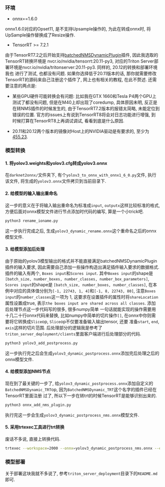 ### 环境
- onnx==1.6.0

onnx1.6.0对应的Opset11, 是不支持Upsample操作的, 为此在转成onnx时, 将UpSample操作替换成了Resize操作.

- TensorRT >= 7.2.1

由于TensorRT7.2之后开始支持[batchedNMSDynamicPlugin](https://github.com/NVIDIA/TensorRT/tree/master/plugin)插件, 因此我选取的TensorRT转换环境是
nvcr.io/nvidia/tensorrt:20.11-py3, 对应的Triton Server部署环境是nvcr.io/nvidia/tritonserver:20.11-py3. 同样的, 20.12的转换和部署环境我也
进行了测试, 也都没有问题. 如果你选择低于20.11版本的话, 那你就需要修改TensorRT的源码来自己注册这个插件了, 网上也有相关的教程, 在此不赘述. 还需要注意的两点是:
    
- 某些GPU硬件可能转换会有问题: 比如我在GTX 1660和Tesla P4两个GPU上测试了都没有问题, 但是在M40上却出现了coredump, 具体原因未明, 反正是在转NMS插件的时候发生的,
由于TensorRT7.2版本的报错太简略, 未能定位到错误的位置. 官方的issues上有说到TensorRT8将会对日志功能进行增强, 到时候打算在TensorRT8上再调试调试, 看看到底是什么原因.
    
- 20.11和20.12两个版本的镜像对Host上的NVIDIA驱动是有要求的, 至少为[455.23](https://docs.nvidia.com/deeplearning/frameworks/support-matrix/index.html).


### 模型转换

#### 1. 将yolov3.weights和yolov3.cfg转成yolov3.onnx

在`darknet2onnx/`文件夹下, 有个`yolov3_to_onnx_with_onnx1_6_0.py`文件, 执行该文件, 将生成的`yolov3.onnx`文件拷贝到当前目录下.

#### 2. 给模型的输入输出重命名

这一步的意义在于将输入输出重命名为标准成`input`, `outputx`这样比较标准的格式, 方便后面对onnx模型文件进行节点添加时代码的编写, 算是一个小trick吧.

```sh
python3 rename_ioname.py
```

这一步执行完成之后, 生成`yolov3_dynamic_rename.onnx`这个重命名之后的onnx模型文件.

#### 3. 给模型添加后处理

由于原始的yolov3模型输出的格式并不能直接满足batchedNMSDynamicPlugin插件的输入要求, 因此需要自己添加一些操作构造出满足插件输入要求的数据格式. 插件的输入有两个,
`Boxes input`和`Scores input`. 其中`Boxes input`的shape是`[batch_size, number_boxes, number_classes, number_box_parameters]`, `Scores input`的shape是
`[batch_size, number_boxes, number_classes]`, 在本例中对应的具体值分别为`[-1, 22743, 1, 4]`和`[-1, 8, 22743, 80]`, 注意`Boxes input`的`number_classes`这一项为
1, 这要求在设置插件的属性时将`shareLocation`属性设置成true, 表示`the boxes input are shared across all classes`. 添加后处理节点这一步代码写的很多, 很多numpy简单
一句话就能实现的操作需要用十几二十行onnx代码来替换, 比如numpy中简单的切片操作`[]`, 在onnx中你则需要将它转换成`Slice`op, `Slice`op不仅要准备输入输出tensor, 还要
准备`start`, `end`, `axis`这样的切片范围. 后处理部分的逻辑我是参考了`triton_server_deployment/clients`里面客户端进行后处理部分的代码.

```sh
python3 yolov3_add_postprocess.py
```

这一步执行完之后会生成`yolov3_dynamic_postprocess.onnx`添加完后处理之后的onnx模型文件.

#### 4. 给模型添加NMS节点

现在到了最关键的一步了, 给`yolov3_dynamic_postprocess.onnx`添加自定义的`BatchedNMSDynamic_TRT`op, 因为`BatchedNMSDynamic_TRT`这个名字的插件已经在TensorRT里面注册
过了, 所以下一步在转trt的时候TensorRT是能够识别出来的.

```sh
python3 onnx_add_nms_plugin.py
```

执行完这一步会生成`yolov3_dynamic_postprocess_nms.onnx`模型文件.

#### 5. 采用trtexec工具进行trt转换

废话不多说, 直接上转换代码.

```sh
trtexec --workspace=2000 --onnx=yolov3_dynamic_postprocess_nms.onnx --explicitBatch --optShapes=input:16x3x608x608,origin_input_resolution:16x1x4 --maxShapes=input:32x3x608x608,origin_input_resolution:32x1x4 --minShapes=input:1x3x608x608,origin_input_resolution:1x1x4 --shapes=input:16x3x608x608,origin_input_resolution:16x1x4 --saveEngine=yolov3_dynamic_postprocess_nms.engine --verbose=1 --fp16
```

### 模型部署

关于部署这块我就不多说了, 参考`triton_server_deployment`目录下的`README.md`即可.
